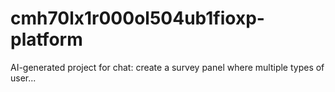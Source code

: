 # cmh70lx1r000ol504ub1fioxp-platform
AI-generated project for chat: create a survey panel where multiple types of user...
